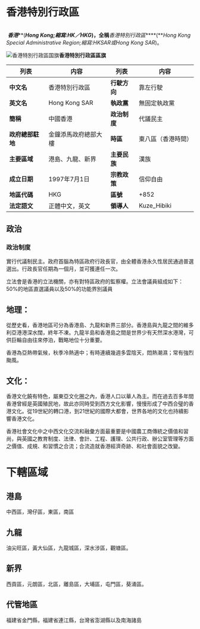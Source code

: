 # **香港特別行政區<!-- {docsify-ignore-all} -->**

######  

​    ***香港*****(***Hong Kong;縮寫:HK／HKG*)，全稱***香港特別行政區*****(***Hong Kong Special Administrative Region;縮寫:HKSAR或Hong Kong SAR*)。

![香港特別行政區国旗](https://img-cdn.yvmou.cn/pigo/202412161818866.png)**香港特別行政區區旗**

| 列表             | 内容                 | 列表         | 内容               |
| ---------------- | -------------------- | ------------ | ------------------ |
| **中文名**       | 香港特別行政區       | **行駛方向** | 靠左行駛           |
| **英文名**       | Hong Kong SAR        | **執政黨**   | 無固定執政黨       |
| **簡稱**         | 中國香港             | **政治制度** | 代議民主           |
| **政府總部駐地** | 金鐘添馬政府總部大樓 | **時區**     | 東八區（香港時間） |
| **主要區域**     | 港島、九龍、新界     | **主要民族** | 漢族               |
| **成立日期**     | 1997年7月1日         | **宗教政策** | 信仰自由           |
| **地區代碼**     | HKG                  | **區號**     | +852               |
| **法定語文**     | 正體中文，英文       | **領導人**   | Kuze_Hibiki        |

## 政治

### 政治制度

​    實行代議制民主。政府首腦為特區政府行政長官，由全體香港永久性居民通過普選選出。行政長官任期為一個月，並可獲連任一次。

​    立法會是香港的立法機關，亦有對特區政府的監察權。立法會議員組成如下：50%的地區直選議員以及50%的功能界別議員

## 地理：

​    從歷史看，香港地區可分為香港島、九龍和新界三部分。香港島與九龍之間的維多利亞港港深水闊，終年不凍。九龍半島和香港島之間是世界少有天然深水港灣，可供巨輪自由往來停泊，戰略地位十分重要。

​    香港為亞熱帶氣候，秋季冷熱適中；有時連續幾週多雲陰天，悶熱潮濕；常有強烈颱風。

## 文化：

​    香港文化饒有特色，屬東亞文化圈之內，香港人口以華人為主。而在過去百多年間香港曾經是英國殖民地，故此亦同時受到西方文化影響，慢慢形成了中西合璧的香港文化。從19世紀的轉口港，到21世紀的國際大都會，世界各地的文化也持續影響香港文化。

​    香港社會文化中之中西文化交流和融彙方面最重要是中國農工商傳統之價值和習尚，與英國之教育制度、法律、會計、工程、護理、公共行政、辦公室管理等方面之價值、成規、和習慣之合流；合流造就香港經濟奇跡、和社會面貌之改變。

# 下轄區域

## 港島

中西區，灣仔區，東區，南區

## 九龍

油尖旺區，黃大仙區，九龍城區，深水涉區，觀塘區。

## 新界

西貢區，元朗區，北區，離島區，大埔區，屯門區，葵涌區。

## 代管地區

福建省金門縣，福建省連江縣，台灣省澎湖縣以及南海諸島

 